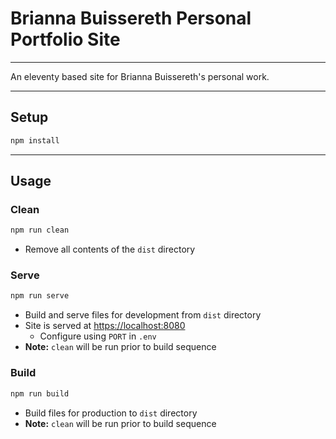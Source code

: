 # Brianna Buissereth Personal Portfolio Site

---

An eleventy based site for Brianna Buissereth's personal work.

---

## Setup

```sh
npm install
```

---

## Usage

### Clean

```sh
npm run clean
```

- Remove all contents of the `dist` directory

### Serve

```sh
npm run serve
```

- Build and serve files for development from `dist` directory
- Site is served at [https://localhost:8080](https://localhost:8080)
  - Configure using `PORT` in `.env`
- **Note:** `clean` will be run prior to build sequence

### Build

```sh
npm run build
```

- Build files for production to `dist` directory
- **Note:** `clean` will be run prior to build sequence
